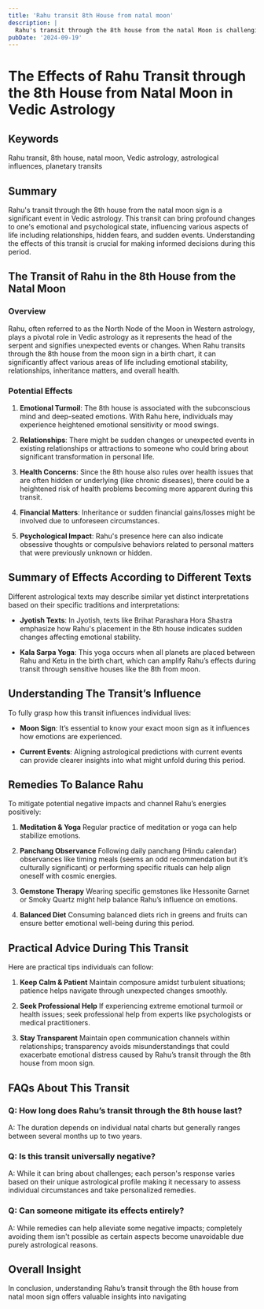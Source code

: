 ```yaml
---
title: 'Rahu transit 8th House from natal moon'
description: |
  Rahu's transit through the 8th house from the natal Moon is challenging, bringing health issues, fear, and potential loss of life if coinciding with a maraka period. The individual may face business losses, undiagnosable diseases, and failure in efforts.
pubDate: '2024-09-19'
---
```


# The Effects of Rahu Transit through the 8th House from Natal Moon in Vedic Astrology

## Keywords
Rahu transit, 8th house, natal moon, Vedic astrology, astrological influences, planetary transits

## Summary

Rahu's transit through the 8th house from the natal moon sign is a significant event in Vedic astrology. This transit can bring profound changes to one's emotional and psychological state, influencing various aspects of life including relationships, hidden fears, and sudden events. Understanding the effects of this transit is crucial for making informed decisions during this period.

## The Transit of Rahu in the 8th House from the Natal Moon

### Overview
Rahu, often referred to as the North Node of the Moon in Western astrology, plays a pivotal role in Vedic astrology as it represents the head of the serpent and signifies unexpected events or changes. When Rahu transits through the 8th house from the moon sign in a birth chart, it can significantly affect various areas of life including emotional stability, relationships, inheritance matters, and overall health.

### Potential Effects

1. **Emotional Turmoil**: The 8th house is associated with the subconscious mind and deep-seated emotions. With Rahu here, individuals may experience heightened emotional sensitivity or mood swings.
   
2. **Relationships**: There might be sudden changes or unexpected events in existing relationships or attractions to someone who could bring about significant transformation in personal life.

3. **Health Concerns**: Since the 8th house also rules over health issues that are often hidden or underlying (like chronic diseases), there could be a heightened risk of health problems becoming more apparent during this transit.

4. **Financial Matters**: Inheritance or sudden financial gains/losses might be involved due to unforeseen circumstances.

5. **Psychological Impact**: Rahu's presence here can also indicate obsessive thoughts or compulsive behaviors related to personal matters that were previously unknown or hidden.

## Summary of Effects According to Different Texts

Different astrological texts may describe similar yet distinct interpretations based on their specific traditions and interpretations:

- **Jyotish Texts**: In Jyotish, texts like Brihat Parashara Hora Shastra emphasize how Rahu's placement in the 8th house indicates sudden changes affecting emotional stability.
  
- **Kala Sarpa Yoga**: This yoga occurs when all planets are placed between Rahu and Ketu in the birth chart, which can amplify Rahu’s effects during transit through sensitive houses like the 8th from moon.

## Understanding The Transit’s Influence

To fully grasp how this transit influences individual lives:

- **Moon Sign**: It’s essential to know your exact moon sign as it influences how emotions are experienced.
  
- **Current Events**: Aligning astrological predictions with current events can provide clearer insights into what might unfold during this period.

## Remedies To Balance Rahu

To mitigate potential negative impacts and channel Rahu’s energies positively:

1. **Meditation & Yoga**
   Regular practice of meditation or yoga can help stabilize emotions.

2. **Panchang Observance**
   Following daily panchang (Hindu calendar) observances like timing meals (seems an odd recommendation but it’s culturally significant) or performing specific rituals can help align oneself with cosmic energies.

3. **Gemstone Therapy**
   Wearing specific gemstones like Hessonite Garnet or Smoky Quartz might help balance Rahu’s influence on emotions.

4. **Balanced Diet**
   Consuming balanced diets rich in greens and fruits can ensure better emotional well-being during this period.

## Practical Advice During This Transit

Here are practical tips individuals can follow:

1. **Keep Calm & Patient**
   Maintain composure amidst turbulent situations; patience helps navigate through unexpected changes smoothly.

2. **Seek Professional Help**
   If experiencing extreme emotional turmoil or health issues; seek professional help from experts like psychologists or medical practitioners.

3. **Stay Transparent**
   Maintain open communication channels within relationships; transparency avoids misunderstandings that could exacerbate emotional distress caused by Rahu’s transit through the 8th house from moon sign.

## FAQs About This Transit

### Q: How long does Rahu’s transit through the 8th house last?
A: The duration depends on individual natal charts but generally ranges between several months up to two years.

### Q: Is this transit universally negative?
A: While it can bring about challenges; each person's response varies based on their unique astrological profile making it necessary to assess individual circumstances and take personalized remedies.


### Q: Can someone mitigate its effects entirely?
A: While remedies can help alleviate some negative impacts; completely avoiding them isn't possible as certain aspects become unavoidable due purely astrological reasons.


## Overall Insight

In conclusion, understanding Rahu’s transit through the 8th house from natal moon sign offers valuable insights into navigating